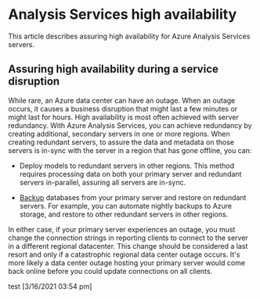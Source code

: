 # Analysis Services high availability

This article describes assuring high availability for Azure Analysis Services servers. 

## Assuring high availability during a service disruption

While rare, an Azure data center can have an outage. When an outage occurs, it causes a business disruption that might last a few minutes or might last for hours. High availability is most often achieved with server redundancy. With Azure Analysis Services, you can achieve redundancy by creating additional, secondary servers in one or more regions. When creating redundant servers, to assure the data and metadata on those servers is in-sync with the server in a region that has gone offline, you can:

* Deploy models to redundant servers in other regions. This method requires processing data on both your primary server and redundant servers in-parallel, assuring all servers are in-sync.

* [Backup](analysis-services-backup.md) databases from your primary server and restore on redundant servers. For example, you can automate nightly backups to Azure storage, and restore to other redundant servers in other regions. 

In either case, if your primary server experiences an outage, you must change the connection strings in reporting clients to connect to the server in a different regional datacenter. This change should be considered a last resort and only if a catastrophic regional data center outage occurs. It's more likely a data center outage hosting your primary server would come back online before you could update connections on all clients. 

test [3/16/2021 03:54 pm]
